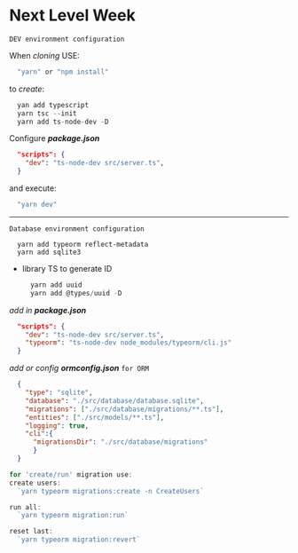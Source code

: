 # Next Level Week

`DEV environment configuration`

When *cloning* USE:
```ts
  "yarn" or "npm install"
```
to *create*:
```ts
  yan add typescript
  yarn tsc --init
  yarn add ts-node-dev -D
```
Configure ***package.json***
```json
  "scripts": {
    "dev": "ts-node-dev src/server.ts",
  }
```
and execute:  
```ts
  "yarn dev"
``` 
---
`Database environment configuration`
  ```
    yarn add typeorm reflect-metadata 
    yarn add sqlite3
  ```
  * library TS to generate ID 
    ```ts
      yarn add uuid
      yarn add @types/uuid -D
    ```
*add in **package.json***
```json
  "scripts": {
    "dev": "ts-node-dev src/server.ts",
    "typeorm": "ts-node-dev node_modules/typeorm/cli.js"
  }
```
*add or config **ormconfig.json*** `for ORM`
  ```json    
    {
      "type": "sqlite",
      "database": "./src/database/database.sqlite",
      "migrations": ["./src/database/migrations/**.ts"],
      "entities": ["./src/models/**.ts"],
      "logging": true,
      "cli":{
        "migrationsDir": "./src/database/migrations"
        }
    }  
```

```ts
for 'create/run' migration use:
create users:
  `yarn typeorm migrations:create -n CreateUsers`

run all:
  `yarn typeorm migration:run`

reset last:
  `yarn typeorm migration:revert`
```

